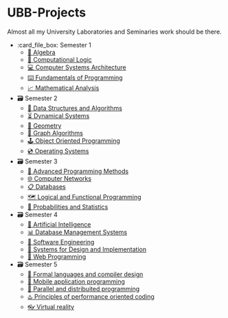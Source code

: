# UBB-Projects

Almost all my University Laboratories and Seminaries work should be there.

<ul>
  <li>:card_file_box: Semester 1
    <ul>
      <li>
        <a href = "https://github.com/BogdanModolea/UBB-Projects/tree/main/Semester%201/Algebra">
          🧮 Algebra
        </a>
      </li>
      <li>
        <a href = "https://github.com/BogdanModolea/UBB-Projects/tree/main/Semester%201/Computational%20Logic">
          🧩 Computational Logic
        </a>
      </li>
      <li>
        <a href = "https://github.com/BogdanModolea/UBB-Projects/tree/main/Semester%201/Computer%20Systems%20Architecture">
          💻 Computer Systems Architecture
        </a>
      </li>
      <li>
        <a href = "https://github.com/BogdanModolea/UBB-Projects/tree/main/Semester%201/Fundamentals%20of%20Programming">
          ⌨️ Fundamentals of Programming
        </a>
      </li>
      <li>
        <a href = "https://github.com/BogdanModolea/UBB-Projects/tree/main/Semester%201/Mathematical%20Analysis">
          📈 Mathematical Analysis
        </a>
      </li>
    </ul>
  </li>
  <li>🗃️ Semester 2  
    <ul>
      <li>
        <a href = "https://github.com/BogdanModolea/UBB-Projects/tree/main/Semester%202/Data%20Structures%20and%20Algorithms">
          🌲 Data Structures and Algorithms
        </a>
      </li>
      <li>
        <a href = "https://github.com/BogdanModolea/UBB-Projects/tree/main/Semester%202/Dynamical%20Systems">
          ⏳ Dynamical Systems
        </a>
      </li>
      <li>
        <a href = "https://github.com/BogdanModolea/UBB-Projects/tree/main/Semester%202/Geometry">
          📐 Geometry
        </a>
      </li>
      <li>
        <a href = "https://github.com/BogdanModolea/UBB-Projects/tree/main/Semester%202/Graph%20Algorithms">
           🥇 Graph Algorithms
        </a>
      </li>
      <li>
        <a href = "https://github.com/BogdanModolea/UBB-Projects/tree/main/Semester%202/Object%20Oriented%20Programming">
           🕹️ Object Oriented Programming
        </a>
      </li>
      <li>
        <a href = "https://github.com/BogdanModolea/UBB-Projects/tree/main/Semester%202/Operating%20Systems">
           💿 Operating Systems
        </a>
      </li>
    </ul>
  </li>
  <li>🗃️ Semester 3  
    <ul>
      <li>
        <a href = "https://github.com/BogdanModolea/UBB-Projects/tree/main/Semester%203/Advanced%20Programming%20Methods">
          💼 Advanced Programming Methods
        </a>
      </li>
      <li>
        <a href = "https://github.com/BogdanModolea/UBB-Projects/tree/main/Semester%203/Computer%20Networks">
          🌐 Computer Networks
        </a>
      </li>
      <li>
        <a href = "https://github.com/BogdanModolea/UBB-Projects/tree/main/Semester%203/Databases">
          📋 Databases
        </a>
      </li>
      <li>
        <a href = "https://github.com/BogdanModolea/UBB-Projects/tree/main/Semester%203/Logical%20and%20Functional%20Programming">
           🗺 Logical and Functional Programming
        </a>
      </li>
      <li>
        <a href = "https://github.com/BogdanModolea/UBB-Projects/tree/main/Semester%203/Probabilities%20and%20Statistics">
           🎰 Probabilities and Statistics
        </a>
      </li>
    </ul>
  </li>
  <li>🗃️ Semester 4  
    <ul>
      <li>
        <a href = "https://github.com/BogdanModolea/UBB-Projects/tree/main/Semester%204/Artificial%20Intelligence">
          🤖 Artificial Intelligence
        </a>
      </li>
      <li>
        <a href = "https://github.com/BogdanModolea/UBB-Projects/tree/main/Semester%204/Database%20Management%20Systems">
          📊 Database Management Systems
        </a>
      </li>
      <li>
        <a href = "https://github.com/BogdanModolea/UBB-Projects/tree/main/Semester%204/Software%20Engineering">
          🔧 Software Engineering
        </a>
      </li>
      <li>
        <a href = "https://github.com/BogdanModolea/UBB-Projects/tree/main/Semester%204/Systems%20for%20Design%20and%20Implementation">
           🌱 Systems for Design and Implementation
        </a>
      </li>
      <li>
        <a href = "https://github.com/BogdanModolea/UBB-Projects/tree/main/Semester%204/Web%20Programming">
           📶 Web Programming
        </a>
      </li>
    </ul>
  </li>
  <li>🗃️ Semester 5  
    <ul>
      <li>
        <a href = "https://github.com/BogdanModolea/UBB-Projects/tree/main/Semester%205/Formal%20languages%20and%20compiler%20design">
          👾 Formal languages and compiler design
        </a>
      </li>
      <li>
        <a href = "https://github.com/BogdanModolea/UBB-Projects/tree/main/Semester%205/Mobile%20application%20programming">
          📱 Mobile application programming
        </a>
      </li>
      <li>
        <a href = "https://github.com/BogdanModolea/UBB-Projects/tree/main/Semester%205/Parallel%20and%20distribuited%20programming">
          🔀 Parallel and distribuited programming
        </a>
      </li>
      <li>
        <a href = "https://github.com/BogdanModolea/UBB-Projects/tree/main/Semester%205/Principles%20of%20performance%20oriented%20coding">
           ♨️ Principles of performance oriented coding
        </a>
      </li>
      <li>
        <a href = "https://github.com/BogdanModolea/UBB-Projects/tree/main/Semester%205/Virtual%20reality">
           👓 Virtual reality
        </a>
      </li>
    </ul>
  </li>
</ul>
